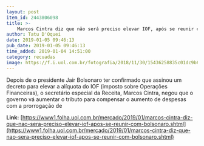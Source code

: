 ```yaml
---
layout: post
item_id: 2443806098
title: >-
    Marcos Cintra diz que não será preciso elevar IOF, após se reunir com Bolsonaro
author: Tatu D'Oquei
date: 2019-01-05 09:46:13
pub_date: 2019-01-05 09:46:13
time_added: 2019-01-04 14:51:00
category: recuadas
image: https://f.i.uol.com.br/fotografia/2018/11/30/15436258835c01dc9b6c22b_1543625883_3x2_rt.jpg
---
```


Depois de o presidente Jair Bolsonaro ter confirmado que assinou um decreto para elevar a alíquota do IOF (imposto sobre Operações Financeiras), o secretário especial da Receita, Marcos Cintra, negou que o governo vá aumentar o tributo para compensar o aumento de despesas com a prorrogação de

**Link:** [https://www1.folha.uol.com.br/mercado/2019/01/marcos-cintra-diz-que-nao-sera-preciso-elevar-iof-apos-se-reunir-com-bolsonaro.shtml](https://www1.folha.uol.com.br/mercado/2019/01/marcos-cintra-diz-que-nao-sera-preciso-elevar-iof-apos-se-reunir-com-bolsonaro.shtml)

